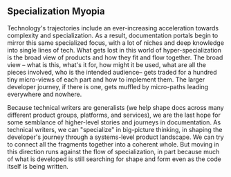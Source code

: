 ## Specialization Myopia

Technology's trajectories include an ever-increasing acceleration towards complexity and specialization. As a result, documentation portals begin to mirror this same specialized focus, with a lot of niches and deep knowledge into single lines of tech. What gets lost in this world of hyper-specialization is the broad view of products and how they fit and flow together. The broad view – what is this, what's it for, how might it be used, what are all the pieces involved, who is the intended audience– gets traded for a hundred tiny micro-views of each part and how to implement them. The larger developer journey, if there is one, gets muffled by micro-paths leading everywhere and nowhere.

Because technical writers are generalists (we help shape docs across many different product groups, platforms, and services), we are the last hope for some semblance of higher-level stories and journeys in documentation. As technical writers, we can "specialize" in big-picture thinking, in shaping the developer's journey through a systems-level product landscape. We can try to connect all the fragments together into a coherent whole. But moving in this direction runs against the flow of specialization, in part because much of what is developed is still searching for shape and form even as the code itself is being written.